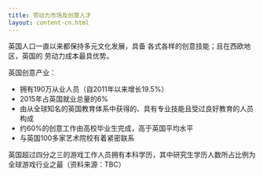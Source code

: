 ```yaml
---
title: 劳动力市场及创意人才 
layout: content-cn.html
---
```


英国人口一直以来都保持多元文化发展，具备 各式各样的创意技能；且在西欧地区，英国的 劳动力成本最具优势。

英国创意产业：

-	拥有190万从业人员（自2011年以来增长19.5%）
-	2015年占英国就业总量的6%
-	由从全球知名的英国教育体系中获得的、具有专业技能且受过良好教育的人员构成
-	约60%的创意工作由高校毕业生完成，高于英国平均水平
-	与英国100多家艺术院校有着紧密联系

英国超过四分之三的游戏工作人员拥有本科学历，其中研究生学历人数所占比例为全球游戏行业之最（资料来源：TBC）